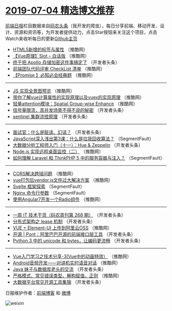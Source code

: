 # [2019-07-04 精选博文推荐](http://hao.caibaojian.com/date/2019/07/04)

[前端日报](http://caibaojian.com/c/news)栏目数据来自[码农头条](http://hao.caibaojian.com/)（我开发的爬虫），每日分享前端、移动开发、设计、资源和资讯等，为开发者提供动力，点击Star按钮来关注这个项目，点击Watch来收听每日的更新[Github主页](https://github.com/kujian/frontendDaily)
* [HTML5新增的标签与属性](http://hao.caibaojian.com/117331.html) （推酷网）
* [【Vue原理】Slot &#8211; 白话版](http://hao.caibaojian.com/117327.html) （推酷网）
* [终于把 Apollo 存储加密这件事搞定了](http://hao.caibaojian.com/117277.html) （开发者头条）
* [前端团队代码评审 CheckList 清单](http://hao.caibaojian.com/117280.html) （推酷网）
* [【Promise 】必知必会经典题](http://hao.caibaojian.com/117299.html) （推酷网）

***
* [JS 实现全景图预览](http://hao.caibaojian.com/117303.html) （推酷网）
* [带你了解vue计算属性的实现原理以及vuex的实现原理](http://hao.caibaojian.com/117304.html) （推酷网）
* [轻量attention模块：Spatial Group-wise Enhance](http://hao.caibaojian.com/117285.html) （推酷网）
* [信号量限流，高并发场景不得不说的秘密](http://hao.caibaojian.com/117353.html) （开发者头条）
* [sentinel 集群流控原理](http://hao.caibaojian.com/117242.html) （开发者头条）

***
* [面试官：什么是脏读、幻读？](http://hao.caibaojian.com/117352.html) （开发者头条）
* [JavaScript深入浅出第3课：什么是垃圾回收算法？](http://hao.caibaojian.com/117218.html) （SegmentFault）
* [大数据分析工程师入门（十一）：Hue &amp; Zeppelin](http://hao.caibaojian.com/117266.html) （开发者头条）
* [Node.js 实现远程桌面监控（二）](http://hao.caibaojian.com/117307.html) （推酷网）
* [如何理解 Laravel 和 ThinkPHP 5 中的服务容器与注入？](http://hao.caibaojian.com/117219.html) （SegmentFault）

***
* [CORS解决跨域问题](http://hao.caibaojian.com/117328.html) （推酷网）
* [vue打包后vendor.js文件过大解决方案](http://hao.caibaojian.com/117308.html) （推酷网）
* [Svelte 框架探索](http://hao.caibaojian.com/117220.html) （SegmentFault）
* [Nginx 命令行参数](http://hao.caibaojian.com/117221.html) （SegmentFault）
* [使用Angular7开发一个Radio组件](http://hao.caibaojian.com/117332.html) （推酷网）

***
* [一周 IT 技术干货（码农周刊第 268 期）](http://hao.caibaojian.com/117239.html) （开发者头条）
* [分布式架构之 lease 机制](http://hao.caibaojian.com/117256.html) （开发者头条）
* [VUE + Element-UI 上传到阿里云OSS](http://hao.caibaojian.com/117314.html) （推酷网）
* [开源 | Pont：阿里巴巴开源的前端接口层工具](http://hao.caibaojian.com/117273.html) （开发者头条）
* [Python 3 中的 unicode 和 bytes，让编码更流畅](http://hao.caibaojian.com/117351.html) （开发者头条）

***
* [Vue入门学习之技术分享-3(Vue中的动画特效）](http://hao.caibaojian.com/117316.html) （推酷网）
* [Android音频开发——对讲机实时语音对话](http://hao.caibaojian.com/117298.html) （推酷网）
* [Java 妹子与数据库老头的交流](http://hao.caibaojian.com/117243.html) （开发者头条）
* [严格模式、常见错误类型、解构赋值、正则](http://hao.caibaojian.com/117320.html) （推酷网）
* [大数据平台常见开源工具集锦](http://hao.caibaojian.com/117245.html) （开发者头条）

日报维护作者：[前端博客](http://caibaojian.com/) 和 [微博](http://caibaojian.com/go/weibo)

![weixin](https://user-images.githubusercontent.com/3055447/38468989-651132ac-3b80-11e8-8e6b-15122322a9d7.png)